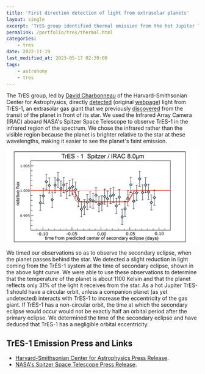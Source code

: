 ```yaml
---
title: 'First direction detection of light from extrasolar planets'
layout: single
excerpt: 'TrES group identified thermal emission from the hot Jupiter TrES-1'
permalink: /portfolio/tres/thermal.html
categories:
    - tres
date: 2022-11-19
last_modified_at: 2023-05-17 02:39:00
tags:
    - astronomy
    - tres
---
```


The TrES group, led by [David Charbonneau](https://astronomy.fas.harvard.edu/people/david-charbonneau)
of the Harvard-Smithsonian Center for Astrophysics, directly [detected](https://doi.org/10.1086/429991)
(original [webpage](https://web.archive.org/web/20080620204433/http://solas.dnsalias.org:8080/~ftod/tres/thermal.html))
light from TrES-1, an extrasolar gas giant that we previously
[discovered](https://web.archive.org/web/20080620204433/http://www.hao.ucar.edu/public/research/stare/tres1_2.html)
from the transit of the planet in front of its star.
We used the Infrared Array Camera (IRAC) aboard NASA's Spitzer Space Telescope
to observe TrES-1 in the infrared region of the spectrum.
We chose the infrared rather than the visible region
because the planet is brighter relative to the star at these wavelengths,
making it easier to see the planet's faint emission.

![TrES-1 Thermal Emission](/assets/images/tres1_thermalemission.gif)

We timed our observations so as to observe the secondary eclipse,
when the planet passes behind the star.
We detected a slight reduction in light coming from the TrES-1 system at the time of secondary eclipse,
shown in the above light curve.
We were able to use these observations to determine that the temperature of the planet is about 1100 Kelvin
and that the planet reflects only 31% of the light it receives from the star.
As a hot Jupiter TrES-1 should have a circular orbit,
unless a companion planet (as yet undetected) interacts with TrES-1 to increase the eccentricity of the gas giant.
If TrES-1 has a non-circular orbit, the time at which the secondary eclipse
would occur would not be exactly half an orbital period after the primary eclipse.
We determined the time of the secondary eclipse and have deduced that TrES-1 has a negligible orbital eccentricity.

## TrES-1 Emission Press and Links

-   [Harvard-Smithsonian Center for Astrophysics Press Release](https://web.archive.org/web/20080620204433/http://cfa-www.harvard.edu/press/pr0509.html).
-   [NASA's Spitzer Space Telescope Press Release](https://web.archive.org/web/20080620204433/http://www.spitzer.caltech.edu/Media/releases/ssc2005-09/release.shtml).

